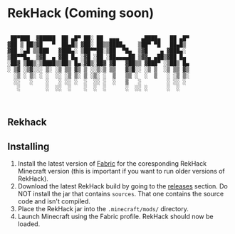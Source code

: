 # RekHack (Coming soon)

```

 ██▀███  ▓█████  ██ ▄█▀ ██░ ██  ▄▄▄       ▄████▄   ██ ▄█▀
▓██ ▒ ██▒▓█   ▀  ██▄█▒ ▓██░ ██▒▒████▄    ▒██▀ ▀█   ██▄█▒ 
▓██ ░▄█ ▒▒███   ▓███▄░ ▒██▀▀██░▒██  ▀█▄  ▒▓█    ▄ ▓███▄░ 
▒██▀▀█▄  ▒▓█  ▄ ▓██ █▄ ░▓█ ░██ ░██▄▄▄▄██ ▒▓▓▄ ▄██▒▓██ █▄ 
░██▓ ▒██▒░▒████▒▒██▒ █▄░▓█▒░██▓ ▓█   ▓██▒▒ ▓███▀ ░▒██▒ █▄
░ ▒▓ ░▒▓░░░ ▒░ ░▒ ▒▒ ▓▒ ▒ ░░▒░▒ ▒▒   ▓▒█░░ ░▒ ▒  ░▒ ▒▒ ▓▒
  ░▒ ░ ▒░ ░ ░  ░░ ░▒ ▒░ ▒ ░▒░ ░  ▒   ▒▒ ░  ░  ▒   ░ ░▒ ▒░
  ░░   ░    ░   ░ ░░ ░  ░  ░░ ░  ░   ▒   ░        ░ ░░ ░ 
   ░        ░  ░░  ░    ░  ░  ░      ░  ░░ ░      ░  ░   
                                                  
        
```                                                                   


## Rekhack

## Installing

1. Install the latest version of [Fabric](https://fabricmc.net/use/installer/) for the coresponding 
RekHack Minecraft version (this is important if you want to run older versions of RekHack).
2. Download the latest RekHack build by going to the [releases](https://github.com/rek1ns/RekHack/releases) section.
Do NOT install the jar that contains `sources`. That one contains the source code and isn't compiled.
3. Place the RekHack jar into the `.minecraft/mods/` directory.
4. Launch Minecraft using the Fabric profile. RekHack should now be loaded.

